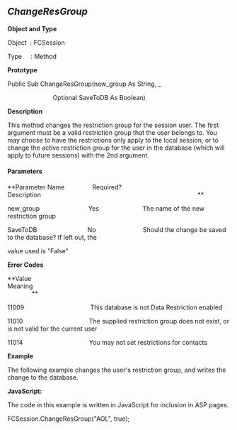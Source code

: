 _ChangeResGroup_
----------------

**Object and Type**

Object  : FCSession

Type     : Method

**Prototype**

Public Sub ChangeResGroup(new_group As String, _

                          Optional SaveToDB As Boolean)

**Description**

This method changes the restriction group for the session user. The first argument must be a valid restriction group that the user belongs to. You may choose to have the restrictions only apply to the local session, or to change the active restriction group for the user in the database (which will apply to future sessions) with the 2nd argument.

#### Parameters
**Parameter Name                Required?             Description                                                                                          **

new_group                            Yes                         The name of the new restriction group

SaveToDB                             No                           Should the change be saved to the database? If left out, the

value used is "False"

**Error Codes**

**Value                                     Meaning                                                                                                                               **

11009                                      This database is not Data Restriction enabled

11010                                      The supplied restriction group does not exist, or is not valid for the current user

11014                                      You may not set restrictions for contacts

**Example**

The following example changes the user's restriction group, and writes the change to the database.

**JavaScript:**

The code in this example is written in JavaScript for inclusion in ASP pages.

FCSession.ChangeResGroup("AOL", true);